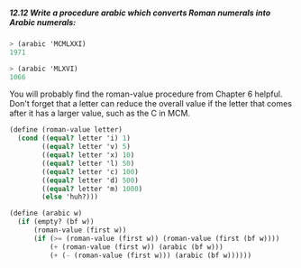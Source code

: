 ##### 12.12 Write a procedure arabic which converts Roman numerals into Arabic numerals:
```Scheme
> (arabic 'MCMLXXI)
1971

> (arabic 'MLXVI)
1066
```

You will probably find the roman-value procedure from Chapter 6 helpful. Don't forget that a letter can reduce the overall value if the letter that comes after it has a larger value, such as the C in MCM.

```Scheme
(define (roman-value letter)
  (cond ((equal? letter 'i) 1)
        ((equal? letter 'v) 5)
        ((equal? letter 'x) 10)
        ((equal? letter 'l) 50)
        ((equal? letter 'c) 100)
        ((equal? letter 'd) 500)
        ((equal? letter 'm) 1000)
        (else 'huh?)))

(define (arabic w)
  (if (empty? (bf w))
      (roman-value (first w))
      (if (>= (roman-value (first w)) (roman-value (first (bf w))))
          (+ (roman-value (first w)) (arabic (bf w)))
          (+ (- (roman-value (first w))) (arabic (bf w))))))
```
